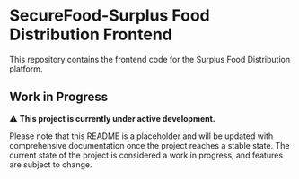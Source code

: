 # SecureFood-Surplus Food Distribution Frontend

This repository contains the frontend code for the Surplus Food Distribution platform.

## Work in Progress

⚠️ **This project is currently under active development.**

Please note that this README is a placeholder and will be updated with comprehensive documentation once the project reaches a stable state. The current state of the project is considered a work in progress, and features are subject to change.

